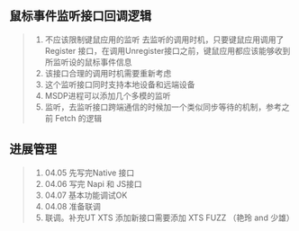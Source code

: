 ## 鼠标事件监听接口回调逻辑

> 1. 不应该限制键鼠应用的监听 去监听的调用时机，只要键鼠应用调用了Register 接口，在调用Unregister接口之前，键鼠应用都应该能够收到所监听设的鼠标事件信息 
> 2. 该接口合理的调用时机需要重新考虑
> 3. 这个监听接口同时支持本地设备和远端设备
> 4. MSDP进程可以添加几个多模的监听
> 5. 监听，去监听接口跨端通信的时候加一个类似同步等待的机制，参考之前 Fetch 的逻辑

## 进展管理
> 1. 04.05 先写完Native 接口  
> 2. 04.06 写完 Napi 和 JS接口
> 3. 04.07 基本功能调试OK
> 4. 04.08 准备联调
> 5. 联调。补充UT XTS
> 添加新接口需要添加 XTS FUZZ （艳玲 and 少雄）